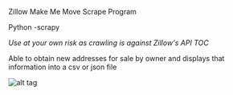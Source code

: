 <p>Zillow Make Me Move Scrape Program</p>

Python -scrapy 

*Use at your own risk as crawling is against Zillow's API TOC*

Able to obtain new addresses for sale by owner and displays that information into a csv or json file

![alt tag](https://cloud.githubusercontent.com/assets/15330574/23149007/e6ec4b22-f79d-11e6-86af-b44be36dc9fd.png)
